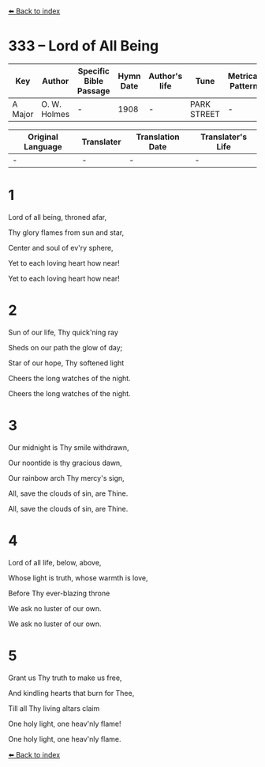 [⬅️ Back to index](../README.md)

# 333 – Lord of All Being

Key | Author   | Specific Bible Passage     |Hymn Date |Author's life |Tune |Metrical Pattern   |Composer/Source
-- | --------- | ---------------------------|----------|--------------|-----|-------------------|-------------  
A Major |O. W. Holmes |- |1908 |- |PARK STREET |- |F. M. A. Venna

Original Language | Translater | Translation Date   | Translater's Life  
----------------- | --------- | --------------------|-------------     
\- |- |- |-




# 1

Lord of all being, throned afar,

Thy glory flames from sun and star,

Center and soul of ev'ry sphere,

Yet to each loving heart how near!

Yet to each loving heart how near!



# 2

Sun of our life, Thy quick'ning ray

Sheds on our path the glow of day;

Star of our hope, Thy softened light

Cheers the long watches of the night.

Cheers the long watches of the night.



# 3

Our midnight is Thy smile withdrawn,

Our noontide is thy gracious dawn,

Our rainbow arch Thy mercy's sign,

All, save the clouds of sin, are Thine.

All, save the clouds of sin, are Thine.



# 4

Lord of all life, below, above,

Whose light is truth, whose warmth is love,

Before Thy ever-blazing throne

We ask no luster of our own.

We ask no luster of our own.



# 5

Grant us Thy truth to make us free,

And kindling hearts that burn for Thee,

Till all Thy living altars claim

One holy light, one heav'nly flame!

One holy light, one heav'nly flame.

[⬅️ Back to index](../README.md)
